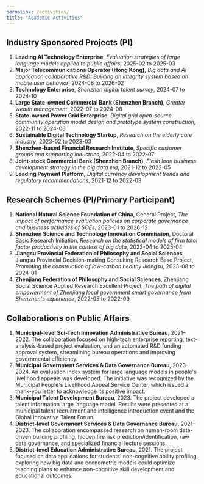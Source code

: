 ```yaml
---
permalink: /activities/
title: "Academic Activities"
---
```


Industry Sponsored Projects (PI)
------
1. **Leading AI Technology Enterprise**, _Evaluation strategies of large language models applied to public affairs_, 2025-02 to 2025-03
1. **Major Telecommunications Operator (Hong Kong)**, _Big data and AI application collaborative R&D: Building an integrity system based on mobile user behavior_, 2024-08 to 2026-02
1. **Technology Enterprise**, _Shenzhen digital talent survey_, 2024-07 to 2024-10
1. **Large State-owned Commercial Bank (Shenzhen Branch)**, _Greater wealth management_, 2022-07 to 2024-08
1. **State-owned Power Grid Enterprise**, _Digital grid open-source community operation model design and prototype system construction_, 2022-11 to 2024-06
1. **Sustainable Digital Technology Startup**, _Research on the elderly care industry_, 2023-02 to 2023-03
1. **Shenzhen-based Financial Research Institute**, _Specific customer groups and supporting industries_, 2022-04 to 2022-07
1. **Joint-stock Commercial Bank (Shenzhen Branch)**, _Flash loan business development strategy in the big data era_, 2021-12 to 2022-05
1. **Leading Payment Platform,** _Digital currency development trends and regulatory recommendations_, 2021-12 to 2022-03

Research Schemes (PI/Primary Participant)
------
1. **National Natural Science Foundation of China**, General Project, _The impact of performance evaluation policies on corporate governance and business activities of SOEs_, 2023-01 to 2026-12
1. **Shenzhen Science and Technology Innovation Commission**, Doctoral Basic Research Initiation, _Research on the statistical models of firm total factor productivity in the context of big data_, 2023-04 to 2025-04
1. **Jiangsu Provincial Federation of Philosophy and Social Sciences**, Jiangsu Provincial Decision-making Consulting Research Base Project, _Promoting the construction of low-carbon healthy Jiangsu_, 2023-08 to 2024-01
1. **Zhenjiang Federation of Philosophy and Social Sciences**, Zhenjiang Social Science Applied Research Excellent Project, _The path of digital empowerment of Zhenjiang local government smart governance from Shenzhen's experience_, 2022-05 to 2022-09

Collaborations on Public Affairs
------
1. **Municipal-level Sci-Tech Innovation Administrative Bureau**, 2021–2022. The collaboration focused on high-tech enterprise reporting, text-analysis-based project evaluation, and an automated R&D funding approval system, streamlining bureau operations and improving governmental efficiency.
1. **Municipal Government Services & Data Governance Bureau**, 2023–2024. An evaluation index system for large language models in people's livelihood appeals was developed. The initiative was recognized by the Municipal People's Livelihood Appeal Service Center, which issued a thank-you letter to acknowledge its positive impact.
1. **Municipal Talent Development Bureau**, 2023. The project developed a talent information large language model. Results were presented at a municipal talent recruitment and intelligence introduction event and the Global Innovative Talent Forum.
1. **District-level Government Services & Data Governance Bureau**, 2021–2023. The collaboration encompassed research on human-room data-driven building profiling, hidden fire risk prediction/identification, raw data governance, and specialized financial lecture sessions.
1. **District-level Education Administrative Bureau**, 2021. The project focused on data applications for students' non-cognitive ability profiling, exploring how big data and econometric models could optimize teaching plans to enhance non-cognitive skill development and educational outcomes.
